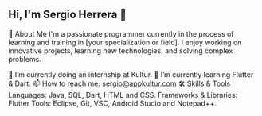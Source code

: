 ## Hi, I'm Sergio Herrera 👋
🚀 About Me
I'm a passionate programmer currently in the process of learning and training in [your specialization or field]. I enjoy working on innovative projects, learning new technologies, and solving complex problems.

💼 I’m currently doing an internship at Kultur.
🌱 I’m currently learning Flutter & Dart.
📫 How to reach me: sergio@appkultur.com
🛠️ Skills & Tools
Languages: Java, SQL, Dart, HTML and CSS.
Frameworks & Libraries: Flutter
Tools: Eclipse, Git, VSC, Android Studio and Notepad++.
